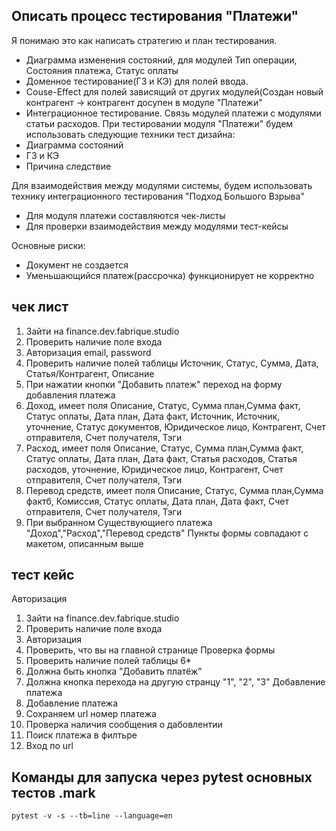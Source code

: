 ## Описать процесс тестирования "Платежи"
Я понимаю это как написать стратегию и план тестирования.
- Диаграмма изменения состояний, для модулей Тип операции, Состояния платежа, Статус оплаты
- Доменное тестирование(ГЗ и КЭ) для полей ввода.
- Couse-Effect для полей зависящий от других модулей(Создан новый контрагент -> контрагент досупен в модуле "Платежи"
- Интеграционное тестирование. Связь модулей платежи с модулями статьи расходов.
При тестировании модуля "Платежи" будем использовать следующие техники тест дизайна:
- Диаграмма состояний
- ГЗ и КЭ
- Причина следствие

Для взаимодействия между модулями системы, будем использовать технику интеграционного тестирования "Подход Большого Взрыва"
- Для модуля платежи составляются чек-листы
- Для проверки взаимодействия между модулями тест-кейсы

Основные риски:
- Документ не создается
- Уменьшающийся платеж(рассрочка) функционирует не корректно
## чек лист

1) Зайти на finance.dev.fabrique.studio
2) Проверить наличие поле входа
3) Авторизация email, password 
4) Проверить наличие полей таблицы Источник, Статус, Сумма, Дата, Статья/Контрагент, Описание
5) При нажатии кнопки "Добавить платеж" переход на форму добавления платежа
6) Доход, имеет поля Описание, Статус, Сумма план,Сумма факт, Статус оплаты, Дата план, Дата факт, Источник, Источник, уточнение, Статус документов, Юридическое лицо, Контрагент, Счет отправителя, Счет получателя, Тэги
7) Расход, имеет поля Описание, Статус, Сумма план,Сумма факт, Статус оплаты, Дата план, Дата факт, Статья расходов, Статья расходов, уточнение, Юридическое лицо, Контрагент, Счет отправителя, Счет получателя, Тэги
7) Перевод средств, имеет поля Описание, Статус, Сумма план,Сумма фактб, Комиссия, Статус оплаты, Дата план, Дата факт, Счет отправителя, Счет получателя, Тэги
8) При выбранном Существующиего платежа "Доход","Расход","Перевод средств" Пункты формы совпадают с макетом, описанным выше



## тест кейс
Авторизация 
1) Зайти на finance.dev.fabrique.studio
2) Проверить наличие поле входа
3) Авторизация
4) Проверить, что вы на главной странице
Проверка формы
4) Проверить наличие полей таблицы 6*
5) Должна быть кнопка "Добавить платёж"
6) Должна кнопка перехода на другую странцу "1", "2", "3"
Добавление платежа
7) Добавление платежа
8) Сохраняем url номер платежа
9) Проверка наличия сообщения о дабовлентии
10) Поиск платежа в филтьре
11) Вход по url

## Команды для запуска через pytest основных тестов .mark
```
pytest -v -s --tb=line --language=en
```
